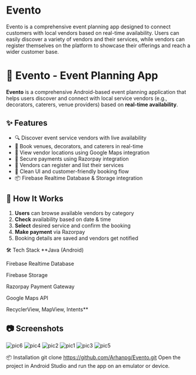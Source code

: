 # Evento
Evento is a comprehensive event planning app designed to connect customers with local vendors based on real-time availability. Users can easily discover a variety of vendors and their services, while vendors can register themselves on the platform to showcase their offerings and reach a wider customer base.


# 🎉 Evento - Event Planning App

**Evento** is a comprehensive Android-based event planning application that helps users discover and connect with local service vendors (e.g., decorators, caterers, venue providers) based on **real-time availability**.

## ✨ Features

- 🔍 Discover event service vendors with live availability
- 📅 Book venues, decorators, and caterers in real-time
- 📍 View vendor locations using Google Maps integration
- 🧾 Secure payments using Razorpay integration
- 🧑 Vendors can register and list their services
- 💬 Clean UI and customer-friendly booking flow
- 📦 Firebase Realtime Database & Storage integration

## 🚀 How It Works

1. **Users** can browse available vendors by category
2. **Check** availability based on date & time
3. **Select** desired service and confirm the booking
4. **Make payment** via Razorpay
5. Booking details are saved and vendors get notified

🛠 Tech Stack
**Java (Android)

Firebase Realtime Database

Firebase Storage

Razorpay Payment Gateway

Google Maps API

RecyclerView, MapView, Intents**

## 📷 Screenshots
![pic6](https://github.com/user-attachments/assets/6ccb8df3-dd24-4e14-9c83-d4c1690ab690)
![pic4](https://github.com/user-attachments/assets/c755eb1a-9975-4336-aeb2-cd86cc674685)
![pic2](https://github.com/user-attachments/assets/2aa3e8e0-3d56-4492-871c-a0c365cef7d5)
![pic1](https://github.com/user-attachments/assets/6fe41d0e-8b92-4ba7-be01-14c4121a74d3)
![pic3](https://github.com/user-attachments/assets/e6b6a45e-e544-4b84-9770-78c0dcb78d2c)
![pic5](https://github.com/user-attachments/assets/4e968471-dcbc-4f95-b115-1f1921860167)


📦 Installation
git clone https://github.com/Arhanpg/Evento.git
Open the project in Android Studio and run the app on an emulator or device.




